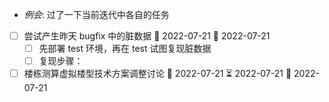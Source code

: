- _例会_: 过了一下当前迭代中各自的任务
- [ ] 尝试产生昨天 bugfix 中的脏数据 🛫 2022-07-21 📅 2022-07-21
	- [ ] 先部署 test 环境，再在 test 试图复现脏数据
	- [ ] 复现步骤：
- [ ] 楼栋测算虚拟楼型技术方案调整讨论 🛫 2022-07-21 ⏳ 2022-07-21 📅 2022-07-21